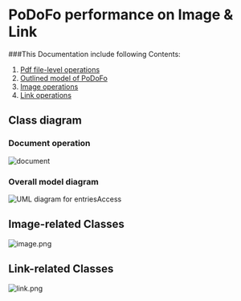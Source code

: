 PoDoFo performance on Image & Link
==================================

###This Documentation include following Contents:

1. [Pdf file-level operations](https://github.com/Universefei/podofomemo/blob/master/doc/Document.md)
2. [Outlined model of PoDoFo](https://github.com/Universefei/podofomemo/blob/master/doc/OutlineModel.md)
3. [Image operations](https://github.com/Universefei/podofomemo/blob/master/doc/image.md)
4. [Link operations](https://github.com/Universefei/podofomemo/blob/master/doc/link.md)

## Class diagram

### Document operation
![document](https://raw.github.com/Universefei/podofomemo/master/doc/feifigure/Document.png)

### Overall model diagram
![UML diagram for entriesAccess](https://raw.github.com/Universefei/podofomemo/master/doc/feifigure/EntriesAccess.png)

## Image-related Classes
![image.png](https://raw.github.com/Universefei/podofomemo/master/doc/feifigure/Image.png)

## Link-related Classes
![link.png](https://raw.github.com/Universefei/podofomemo/master/doc/feifigure/Link.png)

